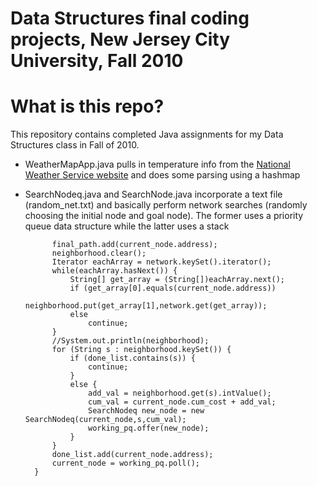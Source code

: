 # Data Structures final coding projects, New Jersey City University, Fall 2010


# What is this repo?
This repository contains completed Java assignments for my Data Structures class in Fall of 2010. 

- WeatherMapApp.java pulls in temperature info from the [National Weather Service website](http://iwin.nws.noaa.gov/iwin/nj/hourly.html) and does some parsing using a hashmap

- SearchNodeq.java and SearchNode.java incorporate a text file (random_net.txt) and basically perform network searches (randomly choosing the initial node and goal node). The former uses a priority queue data structure while the latter uses a stack

			final_path.add(current_node.address);
			neighborhood.clear();
			Iterator eachArray = network.keySet().iterator();
			while(eachArray.hasNext()) {
				String[] get_array = (String[])eachArray.next();
				if (get_array[0].equals(current_node.address))
					neighborhood.put(get_array[1],network.get(get_array));
				else 
					continue;	
			}
			//System.out.println(neighborhood);
			for (String s : neighborhood.keySet()) {
				if (done_list.contains(s)) {
					continue;
				}
				else {
					add_val = neighborhood.get(s).intValue();
					cum_val = current_node.cum_cost + add_val;
					SearchNodeq new_node = new SearchNodeq(current_node,s,cum_val);
					working_pq.offer(new_node);
				}	
			}
			done_list.add(current_node.address);
			current_node = working_pq.poll();
		}